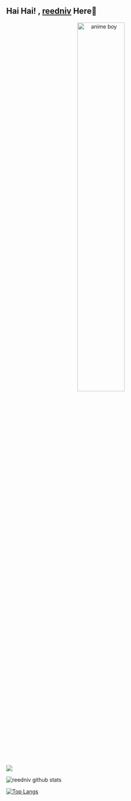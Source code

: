 ## Hai Hai! , [reedniv](https://github.com/reedniv) Here👋

<center>
<img src="https://www.transparentpng.com/thumb/anime-boy/82N8Yf-anime-boy-transparent-image.png" alt="anime boy" width="50%"/>
</center>

![](https://komarev.com/ghpvc/?username=reedniv&color=red)


![reedniv github stats](https://github-readme-stats.vercel.app/api?username=reedniv&show_icons=true&theme=default)

[![Top Langs](https://github-readme-stats.vercel.app/api/top-langs/?username=reedniv&layout=compact)](https://github.com/reedniv)
